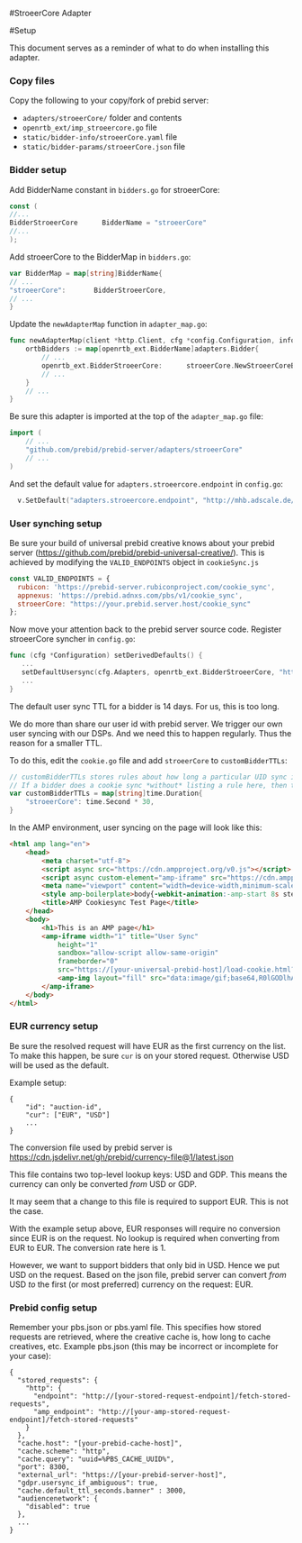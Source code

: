 #StroeerCore Adapter

#Setup

This document serves as a reminder of what to do when installing this adapter.


### Copy files

Copy the following to your copy/fork of prebid server:

* `adapters/stroeerCore/` folder and contents 
* `openrtb_ext/imp_stroeercore.go` file
* `static/bidder-info/stroeerCore.yaml` file
* `static/bidder-params/stroeerCore.json` file


### Bidder setup

Add BidderName constant in `bidders.go` for stroeerCore:
```go
const (
//...
BidderStroeerCore      BidderName = "stroeerCore"
//...
);
```

Add stroeerCore to the BidderMap in `bidders.go`:

```go
var BidderMap = map[string]BidderName{
// ...
"stroeerCore":       BidderStroeerCore,
// ...
}
```

Update the `newAdapterMap` function in `adapter_map.go`:

```go
func newAdapterMap(client *http.Client, cfg *config.Configuration, infos adapters.BidderInfos) map[openrtb_ext.BidderName]adaptedBidder {
	ortbBidders := map[openrtb_ext.BidderName]adapters.Bidder{
        // ...
        openrtb_ext.BidderStroeerCore:      stroeerCore.NewStroeerCoreBidder(cfg.Adapters[strings.ToLower(string(openrtb_ext.BidderStroeerCore))].Endpoint),
        // ...
    }
    // ...
}
```

Be sure this adapter is imported at the top of the `adapter_map.go` file:

```go
import ( 
    // ...
    "github.com/prebid/prebid-server/adapters/stroeerCore"
    // ...
)
```

And set the default value for `adapters.stroeercore.endpoint` in `config.go`:

```go
  v.SetDefault("adapters.stroeercore.endpoint", "http://mhb.adscale.de/s2sdsh")
```

### User synching setup

Be sure your build of universal prebid creative knows about your prebid server (https://github.com/prebid/prebid-universal-creative/).
This is achieved by modifying the `VALID_ENDPOINTS` object in `cookieSync.js`

```javascript 1.8
const VALID_ENDPOINTS = {
  rubicon: 'https://prebid-server.rubiconproject.com/cookie_sync',
  appnexus: 'https://prebid.adnxs.com/pbs/v1/cookie_sync',
  stroeerCore: "https://your.prebid.server.host/cookie_sync"
};
```

Now move your attention back to the prebid server source code. Register stroeerCore syncher in `config.go`:

```go
func (cfg *Configuration) setDerivedDefaults() {
   ...
   setDefaultUsersync(cfg.Adapters, openrtb_ext.BidderStroeerCore, "https://js.adscale.de/pbsync.html?gdpr={{.GDPR}}&gdpr_consent={{.GDPRConsent}}&redirect="+url.QueryEscape(externalURL)+"%2Fsetuid%3Fbidder%3DstroeerCore%26gdpr%3D{{.GDPR}}%26gdpr_consent%3D{{.GDPRConsent}}%26uid%3D")
   ...
}
```

The default user sync TTL for a bidder is 14 days. For us, this is too long. 

We do more than share our user id with prebid server. We trigger our own user syncing with our DSPs. And we need this to happen regularly. Thus the reason for a smaller TTL.

To do this, edit the `cookie.go` file and add `stroeerCore` to `customBidderTTLs`:

```go
// customBidderTTLs stores rules about how long a particular UID sync is valid for each bidder.
// If a bidder does a cookie sync *without* listing a rule here, then the DEFAULT_TTL will be used.
var customBidderTTLs = map[string]time.Duration{
    "stroeerCore": time.Second * 30,
}
```

In the AMP environment, user syncing on the page will look like this:

```html
<html amp lang="en">
    <head>
        <meta charset="utf-8">
        <script async src="https://cdn.ampproject.org/v0.js"></script>
        <script async custom-element="amp-iframe" src="https://cdn.ampproject.org/v0/amp-iframe-0.1.js"></script>
        <meta name="viewport" content="width=device-width,minimum-scale=1,initial-scale=1">
        <style amp-boilerplate>body{-webkit-animation:-amp-start 8s steps(1,end) 0s 1 normal both;-moz-animation:-amp-start 8s steps(1,end) 0s 1 normal both;-ms-animation:-amp-start 8s steps(1,end) 0s 1 normal both;animation:-amp-start 8s steps(1,end) 0s 1 normal both}@-webkit-keyframes -amp-start{from{visibility:hidden}to{visibility:visible}}@-moz-keyframes -amp-start{from{visibility:hidden}to{visibility:visible}}@-ms-keyframes -amp-start{from{visibility:hidden}to{visibility:visible}}@-o-keyframes -amp-start{from{visibility:hidden}to{visibility:visible}}@keyframes -amp-start{from{visibility:hidden}to{visibility:visible}}</style><noscript><style amp-boilerplate>body{-webkit-animation:none;-moz-animation:none;-ms-animation:none;animation:none}</style></noscript>
        <title>AMP Cookiesync Test Page</title>
    </head>
    <body>
        <h1>This is an AMP page</h1>
        <amp-iframe width="1" title="User Sync"
            height="1"
            sandbox="allow-script allow-same-origin"
            frameborder="0"
            src="https://[your-universal-prebid-host]/load-cookie.html?max_sync_count=1&endpoint=stroeerCore">
            <amp-img layout="fill" src="data:image/gif;base64,R0lGODlhAQABAIAAAP///wAAACH5BAEAAAAALAAAAAABAAEAAAICRAEAOw==" placeholder></amp-img>
        </amp-iframe>
    </body>
</html>
```

### EUR currency setup

Be sure the resolved request will have EUR as the first currency on the list.
To make this happen, be sure `cur` is on your stored request. Otherwise USD will be used as the default.

Example setup:
```
{
    "id": "auction-id",
    "cur": ["EUR", "USD"]
    ...
}
```

The conversion file used by prebid server is https://cdn.jsdelivr.net/gh/prebid/currency-file@1/latest.json

This file contains two top-level lookup keys: USD and GDP. This means the currency can only be converted _from_ USD or GDP.

It may seem that a change to this file is required to support EUR. This is not the case.

With the example setup above, EUR responses will require no conversion since EUR is on the request. No lookup is required
when converting from EUR to EUR. The conversion rate here is 1.

However, we want to support bidders that only bid in USD. Hence we put USD on the request. Based on the json file, 
prebid server can convert _from_ USD _to_ the first (or most preferred) currency on the request: EUR.

### Prebid config setup

Remember your pbs.json or pbs.yaml file. This specifies how stored requests are retrieved, where the creative cache is, how long to cache creatives, etc.
Example pbs.json (this may be incorrect or incomplete for your case):
```
{
  "stored_requests": {
    "http": {
      "endpoint": "http://[your-stored-request-endpoint]/fetch-stored-requests",
      "amp_endpoint": "http://[your-amp-stored-request-endpoint]/fetch-stored-requests"
    }
  },
  "cache.host": "[your-prebid-cache-host]",
  "cache.scheme": "http",
  "cache.query": "uuid=%PBS_CACHE_UUID%",
  "port": 8300,
  "external_url": "https://[your-prebid-server-host]",
  "gdpr.usersync_if_ambiguous": true,
  "cache.default_ttl_seconds.banner" : 3000,
  "audiencenetwork": {
    "disabled": true
  },
  ... 
}

```